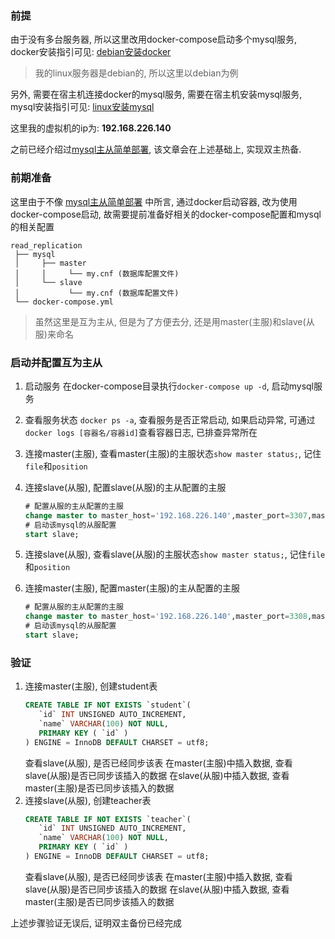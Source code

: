 ### 前提
由于没有多台服务器, 所以这里改用docker-compose启动多个mysql服务, docker安装指引可见: [debian安装docker](https://blog.csdn.net/zzsan/article/details/105505692)
> 我的linux服务器是debian的, 所以这里以debian为例
> 
另外, 需要在宿主机连接docker的mysql服务, 需要在宿主机安装mysql服务, mysql安装指引可见: [linux安装mysql](https://blog.csdn.net/zzsan/article/details/105703982)

这里我的虚拟机的ip为: **192.168.226.140**

之前已经介绍过[mysql主从简单部署](https://blog.csdn.net/zzsan/article/details/117304644), 该文章会在上述基础上, 实现双主热备.

### 前期准备
这里由于不像 [mysql主从简单部署](https://blog.csdn.net/zzsan/article/details/117304644) 中所言, 通过docker启动容器, 改为使用docker-compose启动, 故需要提前准备好相关的docker-compose配置和mysql的相关配置
```
read_replication
 ├── mysql
 │     ├── master
 │     │     └── my.cnf (数据库配置文件)
 │     └── slave
 │           └── my.cnf (数据库配置文件)
 └── docker-compose.yml
```
> 虽然这里是互为主从, 但是为了方便去分, 还是用master(主服)和slave(从服)来命名

### 启动并配置互为主从
1. 启动服务
	在docker-compose目录执行`docker-compose up -d`, 启动mysql服务
2. 查看服务状态
	`docker ps -a`, 查看服务是否正常启动, 如果启动异常, 可通过`docker logs [容器名/容器id]`查看容器日志, 已排查异常所在
3. 连接master(主服), 查看master(主服)的主服状态`show master status;`, 记住`file`和`position`	
4. 连接slave(从服), 配置slave(从服)的主从配置的主服
	```sql
	# 配置从服的主从配置的主服
	change master to master_host='192.168.226.140',master_port=3307,master_user='root',master_password='123456',master_log_file='mysql-bin.000003',master_log_pos=340;
	# 启动该mysql的从服配置
	start slave;
	```
 

5. 连接slave(从服), 查看slave(从服)的主服状态`show master status;`, 记住`file`和`position`	
6. 连接master(主服), 配置master(主服)的主从配置的主服
	```sql
	# 配置从服的主从配置的主服
	change master to master_host='192.168.226.140',master_port=3308,master_user='root',master_password='123456',master_log_file='mysql-bin.000003',master_log_pos=340;
	# 启动该mysql的从服配置
	start slave;
	```
 
### 验证
1. 连接master(主服), 创建student表
	```sql
	CREATE TABLE IF NOT EXISTS `student`(
   	   `id` INT UNSIGNED AUTO_INCREMENT,
   	   `name` VARCHAR(100) NOT NULL,
   	   PRIMARY KEY ( `id` )
	) ENGINE = InnoDB DEFAULT CHARSET = utf8;
	```
	查看slave(从服), 是否已经同步该表
	在master(主服)中插入数据, 查看slave(从服)是否已同步该插入的数据
	在slave(从服)中插入数据, 查看master(主服)是否已同步该插入的数据
2. 连接slave(从服), 创建teacher表
	```sql
	CREATE TABLE IF NOT EXISTS `teacher`(
   	   `id` INT UNSIGNED AUTO_INCREMENT,
   	   `name` VARCHAR(100) NOT NULL,
   	   PRIMARY KEY ( `id` )
	) ENGINE = InnoDB DEFAULT CHARSET = utf8;
	```
	查看slave(从服), 是否已经同步该表
	在master(主服)中插入数据, 查看slave(从服)是否已同步该插入的数据
	在slave(从服)中插入数据, 查看master(主服)是否已同步该插入的数据

上述步骤验证无误后, 证明双主备份已经完成


	